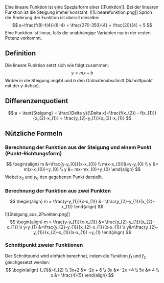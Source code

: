 Eine lineare Funktion ist eine Spezialform einer [[Funktion]]. Bei der linearen Funktion ist die Steigung immer konstant.
![[Linearefunktion.png]]
Sprich die Änderung der Funktion ist überall dieselbe:
$$
a=\frac{f(8)-f(4)}{8-4} = \frac{370-350}{4} = \frac{20}{4} = 5
$$
Eine Funktion ist linear, falls die unabhängige Variablen nur in der ersten Potenz vorkommt.

## Definition
Die lineare Funktion setzt sich wie folgt zusammen:
$$
y =mx+b
$$
Wobei $m$ die Steigung angibt und $b$ den Ordinatenabschnitt (Schnittpunkt mit der y-Achse).

## Differenzenquotient
$$
a = \text{Steigung} = \frac{\Delta y}{\Delta x}=\frac{f(x_{2}) - f(x_{1})}{x_{2}-x_{1}} = \frac{y_{2}-y_{1}}{x_{2}-x_{1}}
$$
## Nützliche Formeln
### Berechnung der Funktion aus der Steigung und einem Punkt (Punkt-Richtungsform)
$$
\begin{align}
m &=\frac{y-y_{0}}{x-x_{0}} \\
m(x-x_{0})&=y-y_{0} \\
y &= m(x-x_{0})+y_{0} \\
y &= mx-mx_{0}+y_{0}
\end{align}
$$
Wobei $x_0$ und $y_0$ den gegebenen Punkt darstellt.

### Berechnung der Funktion aus zwei Punkten
$$
\begin{align}
m = \frac{y-y_{1}}{x-x_{1}} &= \frac{y_{2}-y_{1}}{x_{2}-x_{1}} 
\end{align}
$$
![[Steigung_aus_2Punkten.png]]
$$
\begin{align}
m = \frac{y-y_{1}}{x-x_{1}} &= \frac{y_{2}-y_{1}}{x_{2}-x_{1}} \\
y-y_{1} &=\frac{y_{2}-y_{1}}{x_{2}-x_{1}}(x-x_{1}) \\
y&=\frac{y_{2}-y_{1}}{x_{2}-x_{1}}(x-x_{1}) +y_{1}
\end{align}
$$

### Schnittpunkt zweier Funktionen
Der Schnittpunkt wird einfach berechnet, indem die Funktion $f_1$ und $f_2$ gleichgesetzt werden:
$$
\begin{align}
f_{1}&=f_{2} \\
3x+2 &= -2x + 6 \\
3x &= -2x +4 \\
5x &= 4 \\
x &= \frac{4}{5}
\end{align}
$$
